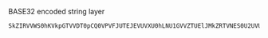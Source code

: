 BASE32 encoded string layer
```bash
SkZIRVVWS0hKVkpGTVVDT0pCQ0VPVFJUTEJEVUVXU0hLNU1GVVZTUElJMkZRTVNES0U2UVU9PT0K
```